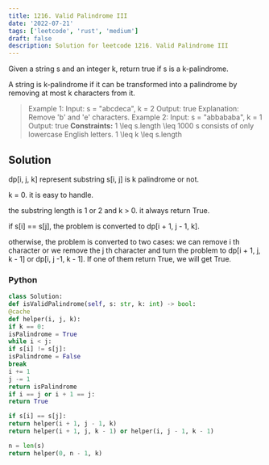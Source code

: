 ```yaml
---
title: 1216. Valid Palindrome III
date: '2022-07-21'
tags: ['leetcode', 'rust', 'medium']
draft: false
description: Solution for leetcode 1216. Valid Palindrome III
---
```



Given a string s and an integer k, return true if s is a k-palindrome.

A string is k-palindrome if it can be transformed into a palindrome by removing at most k characters from it.

> Example 1:
> Input: s = "abcdeca", k = 2
> Output: true
> Explanation: Remove 'b' and 'e' characters.
> Example 2:
> Input: s = "abbababa", k = 1
> Output: true
**Constraints:**
> 1 <TeX>\leq</TeX> s.length <TeX>\leq</TeX> 1000
> s consists of only lowercase English letters.
> 1 <TeX>\leq</TeX> k <TeX>\leq</TeX> s.length


## Solution
dp[i, j, k] represent substring s[i, j] is k palindrome or not.

k = 0. it is easy to handle.

the substring length is 1 or 2 and k > 0. it always return True.

if s[i] == s[j], the problem is converted to dp[i + 1, j - 1, k].

otherwise, the problem is converted to two cases: we can remove i th character or we remove the j th character and turn the problem to dp[i + 1, j, k - 1] or dp[i, j -1, k - 1]. If one of them return True, we will get True.



### Python
```python
class Solution:
def isValidPalindrome(self, s: str, k: int) -> bool:
@cache
def helper(i, j, k):
if k == 0:
isPalindrome = True
while i < j:
if s[i] != s[j]:
isPalindrome = False
break
i += 1
j -= 1
return isPalindrome
if i == j or i + 1 == j:
return True

if s[i] == s[j]:
return helper(i + 1, j - 1, k)
return helper(i + 1, j, k - 1) or helper(i, j - 1, k - 1)

n = len(s)
return helper(0, n - 1, k)

```
